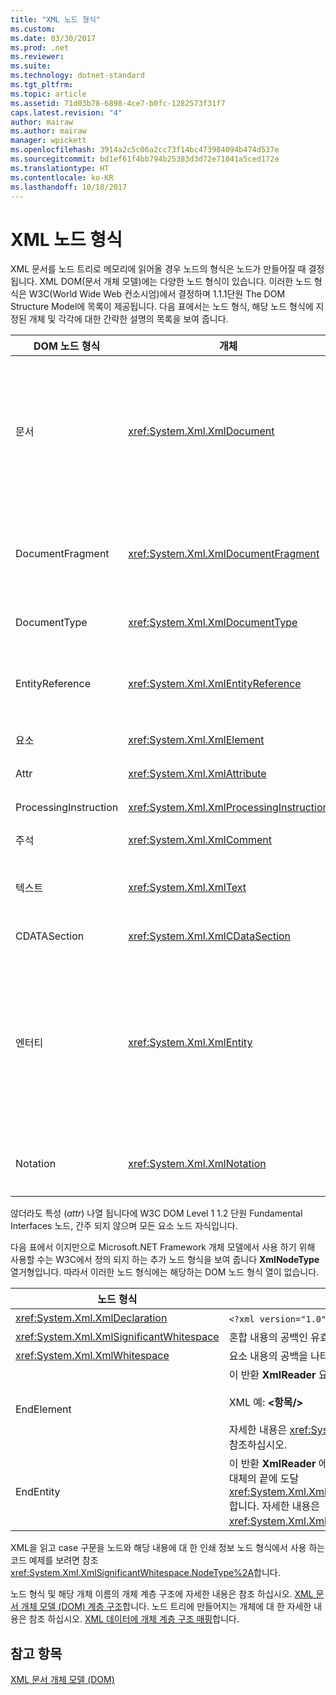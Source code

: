 ```yaml
---
title: "XML 노드 형식"
ms.custom: 
ms.date: 03/30/2017
ms.prod: .net
ms.reviewer: 
ms.suite: 
ms.technology: dotnet-standard
ms.tgt_pltfrm: 
ms.topic: article
ms.assetid: 71d03b78-6898-4ce7-b0fc-1282573f31f7
caps.latest.revision: "4"
author: mairaw
ms.author: mairaw
manager: wpickett
ms.openlocfilehash: 3914a2c5c06a2cc73f14bc473984094b474d537e
ms.sourcegitcommit: bd1ef61f4bb794b25383d3d72e71041a5ced172e
ms.translationtype: HT
ms.contentlocale: ko-KR
ms.lasthandoff: 10/18/2017
---
```

# <a name="types-of-xml-nodes"></a>XML 노드 형식
XML 문서를 노드 트리로 메모리에 읽어올 경우 노드의 형식은 노드가 만들어질 때 결정됩니다. XML DOM(문서 개체 모델)에는 다양한 노드 형식이 있습니다. 이러한 노드 형식은 W3C(World Wide Web 컨소시엄)에서 결정하며 1.1.1단원 The DOM Structure Model에 목록이 제공됩니다. 다음 표에서는 노드 형식, 해당 노드 형식에 지정된 개체 및 각각에 대한 간략한 설명의 목록을 보여 줍니다.  
  
|DOM 노드 형식|개체|설명|  
|-------------------|------------|-----------------|  
|문서|<xref:System.Xml.XmlDocument>|트리에 있는 모든 노드의 컨테이너입니다. Document 루트라고도 하지만 루트 요소와 항상 동일하지는 않습니다.|  
|DocumentFragment|<xref:System.Xml.XmlDocumentFragment>|트리 구조 없이 하나 이상의 노드를 포함하는 임시 노드입니다.|  
|DocumentType|<xref:System.Xml.XmlDocumentType>|`<!DOCTYPE…>` 노드를 나타냅니다.|  
|EntityReference|<xref:System.Xml.XmlEntityReference>|확장되지 않는 엔터티 참조 텍스트를 나타냅니다.|  
|요소|<xref:System.Xml.XmlElement>|요소 노드를 나타냅니다.|  
|Attr|<xref:System.Xml.XmlAttribute>|요소의 특성입니다.|  
|ProcessingInstruction|<xref:System.Xml.XmlProcessingInstruction>|처리 명령 노드입니다.|  
|주석|<xref:System.Xml.XmlComment>|comment 노드입니다.|  
|텍스트|<xref:System.Xml.XmlText>|요소 또는 특성에 속한 텍스트입니다.|  
|CDATASection|<xref:System.Xml.XmlCDataSection>|CDATA를 나타냅니다.|  
|엔터티|<xref:System.Xml.XmlEntity>|XML 문서에서 내부 DTD(문서 종류 정의) 하위 집합 또는 외부 DTD 및 매개 변수 엔터티의 `<!ENTITY…>` 선언을 나타냅니다.|  
|Notation|<xref:System.Xml.XmlNotation>|DTD에 선언된 노테이션을 나타냅니다.|  
  
 않더라도 특성 (*attr*) 나열 됩니다에 W3C DOM Level 1 1.2 단원 Fundamental Interfaces 노드, 간주 되지 않으며 모든 요소 노드 자식입니다.  
  
 다음 표에서 이지만으로 Microsoft.NET Framework 개체 모델에서 사용 하기 위해 사용할 수는 W3C에서 정의 되지 하는 추가 노드 형식을 보여 줍니다 **XmlNodeType** 열거형입니다. 따라서 이러한 노드 형식에는 해당하는 DOM 노드 형식 열이 없습니다.  
  
|노드 형식|설명|  
|---------------|-----------------|  
|<xref:System.Xml.XmlDeclaration>|`<?xml version="1.0"…>` 선언 노드를 나타냅니다.|  
|<xref:System.Xml.XmlSignificantWhitespace>|혼합 내용의 공백인 유효 공백을 나타냅니다.|  
|<xref:System.Xml.XmlWhitespace>|요소 내용의 공백을 나타냅니다.|  
|EndElement|이 반환 **XmlReader** 요소 끝에 도달 합니다.<br /><br /> XML 예:  **\<항목/>**<br /><br /> 자세한 내용은 <xref:System.Xml.XmlNodeType>을 참조하십시오.|  
|EndEntity|이 반환 **XmlReader** 에 대 한 호출의 결과로 엔터티 대체의 끝에 도달 <xref:System.Xml.XmlReader.ResolveEntity%2A>합니다. 자세한 내용은 <xref:System.Xml.XmlNodeType>을 참조하십시오.|  
  
 XML을 읽고 case 구문을 노드와 해당 내용에 대 한 인쇄 정보 노드 형식에서 사용 하는 코드 예제를 보려면 참조 <xref:System.Xml.XmlSignificantWhitespace.NodeType%2A>합니다.  
  
 노드 형식 및 해당 개체 이름의 개체 계층 구조에 자세한 내용은 참조 하십시오. [XML 문서 개체 모델 (DOM) 계층 구조](../../../../docs/standard/data/xml/xml-document-object-model-dom-hierarchy.md)합니다. 노드 트리에 만들어지는 개체에 대 한 자세한 내용은 참조 하십시오. [XML 데이터에 개체 계층 구조 매핑](../../../../docs/standard/data/xml/mapping-the-object-hierarchy-to-xml-data.md)합니다.  
  
## <a name="see-also"></a>참고 항목  
 [XML 문서 개체 모델 (DOM)](../../../../docs/standard/data/xml/xml-document-object-model-dom.md)

